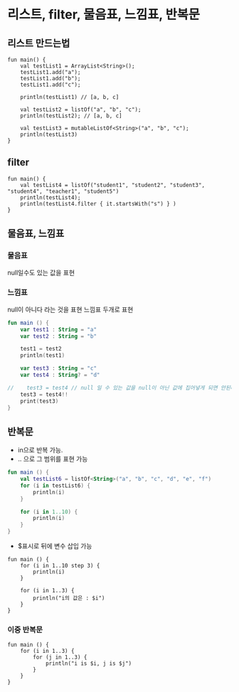 # 리스트, filter, 물음표, 느낌표, 반복문

## 리스트 만드는법

```
fun main() {
	val testList1 = ArrayList<String>();
    testList1.add("a");
    testList1.add("b");
    testList1.add("c");
    
    println(testList1) // [a, b, c]
    
    val testList2 = listOf("a", "b", "c");
    println(testList2); // [a, b, c]
    
    val testList3 = mutableListOf<String>("a", "b", "c");
    println(testList3)
}
```

## filter

```
fun main() {
	val testList4 = listOf("student1", "student2", "student3", "student4", "teacher1", "student5")
    println(testList4);
    println(testList4.filter { it.startsWith("s") } )
}
```

## 물음표, 느낌표

### 물음표

null일수도 있는 값을 표현

### 느낌표

null이 아니다 라는 것을 표현
느낌표 두개로 표현

```kotlin
fun main () {
    var test1 : String = "a"
    var test2 : String = "b"

    test1 = test2
    println(test1)

    var test3 : String = "c"
    var test4 : String? = "d"

//    test3 = test4 // null 일 수 있는 값을 null이 아닌 값에 집어넣게 되면 안된다.
    test3 = test4!!
    print(test3)
}
```

## 반복문

- in으로 반복 가능.
- .. 으로 그 범위를 표현 가능

```kotlin
fun main () {
    val testList6 = listOf<String>("a", "b", "c", "d", "e", "f")
    for (i in testList6) {
        println(i)
    }

    for (i in 1..10) {
        println(i)
    }
}
```

- $표시로 뒤에 변수 삽입 가능

```
fun main () {
    for (i in 1..10 step 3) {
        println(i)
    }

    for (i in 1..3) {
        println("i의 값은 : $i")
    }
}
```

### 이중 반복문

```
fun main () {
    for (i in 1..3) {
        for (j in 1..3) {
            println("i is $i, j is $j")
        }
    }
}
```

